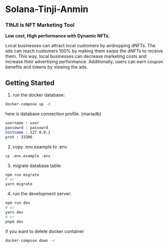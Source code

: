 # Solana-Tinji-Anmin

### **TINJI is NFT Marketing Tool**

**Low cost, High performance with Dynamic NFTs.**

Local businesses can attract local customers by airdropping dNFTs. The ads can reach customers 100% by making them swipe the dNFTs to receive them. This way, local businesses can decrease marketing costs and increase their advertising performance. Additionally, users can earn coupon benefits and tokens by viewing the ads.

## Getting Started
1. run the docker database:
```bash
docker-compose up -d
```

here is database connection profile. (mariadb)
```bash
username : user
passowrd : passowrd
hostname : 127.0.0.1
prot : 33306
```


2. copy .env.example to .env
```bash
cp .env.example .env
```

3. migrate database table:
```bash
npm run migrate
# or
yarn migrate
```

4. run the development server:
```bash
npm run dev
# or
yarn dev
# or
pnpm dev
```

if you want to delete docker container
```bash
docker-compose down -v
```
